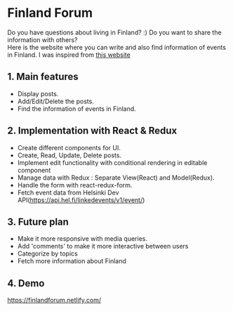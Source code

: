 # Finland Forum

Do you have questions about living in Finland? :)
Do you want to share the information with others?  
Here is the website where you can write and also find information of events in Finland.
I was inspired from [this website](https://www.finlandforum.org/)

## 1. Main features

- Display posts.
- Add/Edit/Delete the posts.
- Find the information of events in Finland.

## 2. Implementation with React & Redux

- Create different components for UI.
- Create, Read, Update, Delete posts.
- Implement edit functionality with conditional rendering in editable component
- Manage data with Redux : Separate View(React) and Model(Redux).
- Handle the form with react-redux-form.
- Fetch event data from Helsinki Dev API(https://api.hel.fi/linkedevents/v1/event/)

## 3. Future plan

- Make it more responsive with media queries.
- Add 'comments' to make it more interactive between users
- Categorize by topics
- Fetch more information about Finland

## 4. Demo

https://finlandforum.netlify.com/

